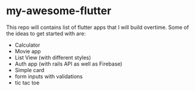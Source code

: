 # my-awesome-flutter

This repo will contains list of flutter apps that I will build overtime. Some of the ideas to get started with are:

- Calculator
- Movie app
- List View (with different styles)
- Auth app (with rails API as well as Firebase)
- Simple card
- form inputs with validations
- tic tac toe
